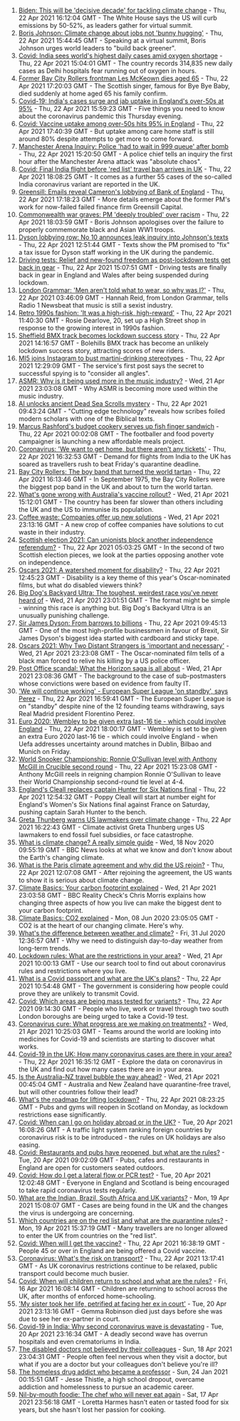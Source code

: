 1. [Biden: This will be 'decisive decade' for tackling climate change](https://www.bbc.co.uk/news/science-environment-56837927) - Thu, 22 Apr 2021 16:12:04 GMT - The White House says the US will curb emissions by 50-52%, as leaders gather for virtual summit.
2. [Boris Johnson: Climate change about jobs not 'bunny hugging'](https://www.bbc.co.uk/news/uk-politics-56843367) - Thu, 22 Apr 2021 15:44:45 GMT - Speaking at a virtual summit, Boris Johnson urges world leaders to "build back greener".
3. [Covid: India sees world's highest daily cases amid oxygen shortage](https://www.bbc.co.uk/news/world-asia-india-56826645) - Thu, 22 Apr 2021 15:04:01 GMT - The country records 314,835 new daily cases as Delhi hospitals fear running out of oxygen in hours.
4. [Former Bay City Rollers frontman Les McKeown dies aged 65](https://www.bbc.co.uk/news/entertainment-arts-56848233) - Thu, 22 Apr 2021 17:20:03 GMT - The Scottish singer, famous for Bye Bye Baby, died suddenly at home aged 65 his family confirm.
5. [Covid-19: India's cases surge and jab uptake in England's over-50s at 95%](https://www.bbc.co.uk/news/uk-56844943) - Thu, 22 Apr 2021 15:59:23 GMT - Five things you need to know about the coronavirus pandemic this Thursday evening.
6. [Covid: Vaccine uptake among over-50s hits 95% in England](https://www.bbc.co.uk/news/health-56849874) - Thu, 22 Apr 2021 17:40:39 GMT - But uptake among care home staff is still around 80% despite attempts to get more to come forward.
7. [Manchester Arena Inquiry: Police 'had to wait in 999 queue' after bomb](https://www.bbc.co.uk/news/uk-england-manchester-56845557) - Thu, 22 Apr 2021 15:20:50 GMT - A police chief tells an inquiry the first hour after the Manchester Arena attack was "absolute chaos".
8. [Covid: Final India flight before 'red list' travel ban arrives in UK](https://www.bbc.co.uk/news/uk-56848006) - Thu, 22 Apr 2021 18:08:25 GMT - It comes as a further 55 cases of the so-called India coronavirus variant are reported in the UK.
9. [Greensill: Emails reveal Cameron's lobbying of Bank of England](https://www.bbc.co.uk/news/uk-politics-56843359) - Thu, 22 Apr 2021 17:18:23 GMT - More details emerge about the former PM's work for now-failed failed finance firm Greensill Capital.
10. [Commonwealth war graves: PM 'deeply troubled' over racism](https://www.bbc.co.uk/news/uk-56840131) - Thu, 22 Apr 2021 18:03:59 GMT - Boris Johnson apologises over the failure to properly commemorate black and Asian WW1 troops.
11. [Dyson lobbying row: No 10 announces leak inquiry into Johnson's texts](https://www.bbc.co.uk/news/uk-politics-56843363) - Thu, 22 Apr 2021 12:51:44 GMT - Texts show the PM promised to "fix" a tax issue for Dyson staff working in the UK during the pandemic.
12. [Driving tests: Relief and new-found freedom as post-lockdown tests get back in gear](https://www.bbc.co.uk/news/newsbeat-56847378) - Thu, 22 Apr 2021 15:07:51 GMT - Driving tests are finally back in gear in England and Wales after being suspended during lockdown.
13. [London Grammar: 'Men aren't told what to wear, so why was I?'](https://www.bbc.co.uk/news/newsbeat-56800957) - Thu, 22 Apr 2021 03:46:09 GMT - Hannah Reid, from London Grammar, tells Radio 1 Newsbeat that music is still a sexist industry.
14. [Retro 1990s fashion: 'It was a high-risk, high-reward'](https://www.bbc.co.uk/news/uk-england-norfolk-56847088) - Thu, 22 Apr 2021 11:40:30 GMT - Rosie Dearlove, 20, set up a High Street shop in response to the growing interest in 1990s fashion.
15. [Sheffield BMX track becomes lockdown success story](https://www.bbc.co.uk/news/uk-england-south-yorkshire-56814250) - Thu, 22 Apr 2021 14:16:57 GMT - Bolehills BMX track has become an unlikely lockdown success story, attracting scores of new riders.
16. [MI5 joins Instagram to bust martini-drinking stereotypes](https://www.bbc.co.uk/news/uk-56840811) - Thu, 22 Apr 2021 12:29:09 GMT - The service's first post says the secret to successful spying is to "consider all angles".
17. [ASMR: Why is it being used more in the music industry?](https://www.bbc.co.uk/news/entertainment-arts-56837707) - Wed, 21 Apr 2021 23:03:08 GMT - Why ASMR is becoming more used within the music industry.
18. [AI unlocks ancient Dead Sea Scrolls mystery](https://www.bbc.co.uk/news/world-middle-east-56842712) - Thu, 22 Apr 2021 09:43:24 GMT - "Cutting edge technology" reveals how scribes foiled modern scholars with one of the Biblical texts.
19. [Marcus Rashford's budget cookery serves up fish finger sandwich](https://www.bbc.co.uk/news/education-56825700) - Thu, 22 Apr 2021 00:02:08 GMT - The footballer and food poverty campaigner is launching a new affordable meals project.
20. [Coronavirus: 'We want to get home, but there aren't any tickets'](https://www.bbc.co.uk/news/business-56846968) - Thu, 22 Apr 2021 16:32:53 GMT - Demand for flights from India to the UK has soared as travellers rush to beat Friday's quarantine deadline.
21. [Bay City Rollers: The boy band that turned the world tartan](https://www.bbc.co.uk/news/uk-scotland-56847111) - Thu, 22 Apr 2021 16:13:46 GMT - In September 1975, the Bay City Rollers were the biggest pop band in the UK and about to turn the world tartan.
22. [What's gone wrong with Australia's vaccine rollout?](https://www.bbc.co.uk/news/world-australia-56825920) - Wed, 21 Apr 2021 15:12:01 GMT - The country has been far slower than others including the UK and the US to immunise its population.
23. [Coffee waste: Companies offer up new solutions](https://www.bbc.co.uk/news/business-56582456) - Wed, 21 Apr 2021 23:13:16 GMT - A new crop of coffee companies have solutions to cut waste in their industry.
24. [Scottish election 2021: Can unionists block another independence referendum?](https://www.bbc.co.uk/news/uk-scotland-scotland-politics-56835961) - Thu, 22 Apr 2021 05:03:25 GMT - In the second of two Scottish election pieces, we look at the parties opposing another vote on independence.
25. [Oscars 2021: A watershed moment for disability?](https://www.bbc.co.uk/news/entertainment-arts-56825190) - Thu, 22 Apr 2021 12:45:23 GMT - Disability is a key theme of this year's Oscar-nominated films, but what do disabled viewers think?
26. [Big Dog's Backyard Ultra: The toughest, weirdest race you've never heard of](https://www.bbc.co.uk/sport/56720358) - Wed, 21 Apr 2021 23:01:51 GMT - The format might be simple - winning this race is anything but. Big Dog's Backyard Ultra is an unusually punishing challenge.
27. [Sir James Dyson: From barrows to billions](https://www.bbc.co.uk/news/business-46149743) - Thu, 22 Apr 2021 09:45:13 GMT - One of the most high-profile businessmen in favour of Brexit, Sir James Dyson's biggest idea started with cardboard and sticky tape.
28. [Oscars 2021: Why Two Distant Strangers is 'important and necessary'](https://www.bbc.co.uk/news/entertainment-arts-56813176) - Wed, 21 Apr 2021 23:23:08 GMT - The Oscar-nominated film tells of a black man forced to relive his killing by a US police officer.
29. [Post Office scandal: What the Horizon saga is all about](https://www.bbc.co.uk/news/business-56718036) - Wed, 21 Apr 2021 23:08:36 GMT - The background to the case of sub-postmasters whose convictions were based on evidence from faulty IT.
30. ['We will continue working' - European Super League 'on standby', says Perez](https://www.bbc.co.uk/sport/football/56842442) - Thu, 22 Apr 2021 16:59:41 GMT - The European Super League is on "standby" despite nine of the 12 founding teams withdrawing, says Real Madrid president Florentino Perez.
31. [Euro 2020: Wembley to be given extra last-16 tie - which could involve England](https://www.bbc.co.uk/sport/football/56852135) - Thu, 22 Apr 2021 18:00:17 GMT - Wembley is set to be given an extra Euro 2020 last-16 tie - which could involve England - when Uefa addresses uncertainty around matches in Dublin, Bilbao and Munich on Friday.
32. [World Snooker Championship: Ronnie O'Sullivan level with Anthony McGill in Crucible second round](https://www.bbc.co.uk/sport/snooker/56838605) - Thu, 22 Apr 2021 15:23:08 GMT - Anthony McGill reels in reigning champion Ronnie O'Sullivan to leave their World Championship second-round tie level at 4-4.
33. [England's Cleall replaces captain Hunter for Six Nations final](https://www.bbc.co.uk/sport/rugby-union/56842952) - Thu, 22 Apr 2021 12:54:32 GMT - Poppy Cleall will start at number eight for England's Women's Six Nations final against France on Saturday, pushing captain Sarah Hunter to the bench.
34. [Greta Thunberg warns US lawmakers over climate change](https://www.bbc.co.uk/news/world-us-canada-56851915) - Thu, 22 Apr 2021 16:22:43 GMT - Climate activist Greta Thunberg urges US lawmakers to end fossil fuel subsidies, or face catastrophe.
35. [What is climate change? A really simple guide](https://www.bbc.co.uk/news/science-environment-24021772) - Wed, 18 Nov 2020 09:55:19 GMT - BBC News looks at what we know and don't know about the Earth's changing climate.
36. [What is the Paris climate agreement and why did the US rejoin?](https://www.bbc.co.uk/news/science-environment-35073297) - Thu, 22 Apr 2021 12:07:08 GMT - After rejoining the agreement, the US wants to show it is serious about climate change.
37. [Climate Basics: Your carbon footprint explained](https://www.bbc.co.uk/news/science-environment-56822950) - Wed, 21 Apr 2021 23:03:58 GMT - BBC Reality Check's Chris Morris explains how changing three aspects of how you live can make the biggest dent to your carbon footprint.
38. [Climate Basics: CO2 explained](https://www.bbc.co.uk/news/science-environment-52926683) - Mon, 08 Jun 2020 23:05:05 GMT - CO2 is at the heart of our changing climate. Here's why.
39. [What's the difference between weather and climate?](https://www.bbc.co.uk/news/science-environment-53608338) - Fri, 31 Jul 2020 12:36:57 GMT - Why we need to distinguish day-to-day weather from long-term trends.
40. [Lockdown rules: What are the restrictions in your area?](https://www.bbc.co.uk/news/uk-54373904) - Wed, 21 Apr 2021 10:00:13 GMT - Use our search tool to find out about coronavirus rules and restrictions where you live.
41. [What is a Covid passport and what are the UK's plans?](https://www.bbc.co.uk/news/explainers-55718553) - Thu, 22 Apr 2021 10:54:48 GMT - The government is considering how people could prove they are unlikely to transmit Covid.
42. [Covid: Which areas are being mass tested for variants?](https://www.bbc.co.uk/news/explainers-54872039) - Thu, 22 Apr 2021 09:14:30 GMT - People who live, work or travel through two south London boroughs are being urged to take a Covid-19 test.
43. [Coronavirus cure: What progress are we making on treatments?](https://www.bbc.co.uk/news/health-52354520) - Wed, 21 Apr 2021 10:25:03 GMT - Teams around the world are looking into medicines for Covid-19 and scientists are starting to discover what works.
44. [Covid-19 in the UK: How many coronavirus cases are there in your area?](https://www.bbc.co.uk/news/uk-51768274) - Thu, 22 Apr 2021 16:35:12 GMT - Explore the data on coronavirus in the UK and find out how many cases there are in your area.
45. [Is the Australia-NZ travel bubble the way ahead?](https://www.bbc.co.uk/news/business-56796943) - Wed, 21 Apr 2021 00:45:04 GMT - Australia and New Zealand have quarantine-free travel, but will other countries follow their lead?
46. [What's the roadmap for lifting lockdown?](https://www.bbc.co.uk/news/explainers-52530518) - Thu, 22 Apr 2021 08:23:25 GMT - Pubs and gyms will reopen in Scotland on Monday, as lockdown restrictions ease significantly.
47. [Covid: When can I go on holiday abroad or in the UK?](https://www.bbc.co.uk/news/explainers-52646738) - Tue, 20 Apr 2021 16:08:26 GMT - A traffic light system ranking foreign countries by coronavirus risk is to be introduced - the rules on UK holidays are also easing.
48. [Covid: Restaurants and pubs have reopened, but what are the rules?](https://www.bbc.co.uk/news/business-52977388) - Tue, 20 Apr 2021 09:02:09 GMT - Pubs, cafes and restaurants in England are open for customers seated outdoors.
49. [Covid: How do I get a lateral flow or PCR test?](https://www.bbc.co.uk/news/health-51943612) - Tue, 20 Apr 2021 12:02:48 GMT - Everyone in England and Scotland is being encouraged to take rapid coronavirus tests regularly.
50. [What are the Indian, Brazil, South Africa and UK variants?](https://www.bbc.co.uk/news/health-55659820) - Mon, 19 Apr 2021 15:08:07 GMT - Cases are being found in the UK and the changes the virus is undergoing are concerning.
51. [Which countries are on the red list and what are the quarantine rules?](https://www.bbc.co.uk/news/explainers-52544307) - Mon, 19 Apr 2021 15:37:19 GMT - Many travellers are no longer allowed to enter the UK from countries on the "red list".
52. [Covid: When will I get the vaccine?](https://www.bbc.co.uk/news/health-55045639) - Thu, 22 Apr 2021 16:38:19 GMT - People 45 or over in England are being offered a Covid vaccine.
53. [Coronavirus: What's the risk on transport?](https://www.bbc.co.uk/news/health-51736185) - Thu, 22 Apr 2021 13:17:41 GMT - As UK coronavirus restrictions continue to be relaxed, public transport could become much busier.
54. [Covid: When will children return to school and what are the rules?](https://www.bbc.co.uk/news/education-51643556) - Fri, 16 Apr 2021 16:08:14 GMT - Children are returning to school across the UK, after months of enforced home-schooling.
55. ['My sister took her life, petrified at facing her ex in court'](https://www.bbc.co.uk/news/uk-56539465) - Tue, 20 Apr 2021 23:13:16 GMT - Gemma Robinson died just days before she was due to see her ex-partner in court.
56. [Covid-19 in India: Why second coronavirus wave is devastating](https://www.bbc.co.uk/news/world-asia-india-56811315) - Tue, 20 Apr 2021 23:16:34 GMT - A deadly second wave has overrun hospitals and even crematoriums in India.
57. [The disabled doctors not believed by their colleagues](https://www.bbc.co.uk/news/disability-56244376) - Sun, 18 Apr 2021 23:04:31 GMT - People often feel nervous when they visit a doctor, but what if you are a doctor but your colleagues don't believe you're ill?
58. [The homeless drug addict who became a professor](https://www.bbc.co.uk/news/stories-55559382) - Sun, 24 Jan 2021 00:15:51 GMT - Jesse Thistle, a high school dropout, overcame addiction and homelessness to pursue an academic career.
59. [Nil-by-mouth foodie: The chef who will never eat again](https://www.bbc.co.uk/news/stories-56688582) - Sat, 17 Apr 2021 23:56:18 GMT - Loretta Harmes hasn't eaten or tasted food for six years, but she hasn't lost her passion for cooking.
